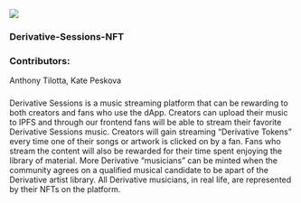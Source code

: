 ![](Frontend/images/ds.jpg)

### Derivative-Sessions-NFT

###

### Contributors:
Anthony Tilotta, Kate Peskova

###

Derivative Sessions is a music streaming platform that can be rewarding to both creators and fans who use the dApp. Creators can upload their music to IPFS and through our frontend fans will be able to stream their favorite Derivative Sessions music. Creators will gain streaming “Derivative Tokens” every time one of their songs or artwork is clicked on by a fan. Fans who stream the content will also be rewarded for their time spent enjoying the library of material. More Derivative “musicians” can be minted when the community agrees on a qualified musical candidate to be apart of the Derivative artist library. All Derivative musicians, in real life, are represented by their NFTs on the platform.
